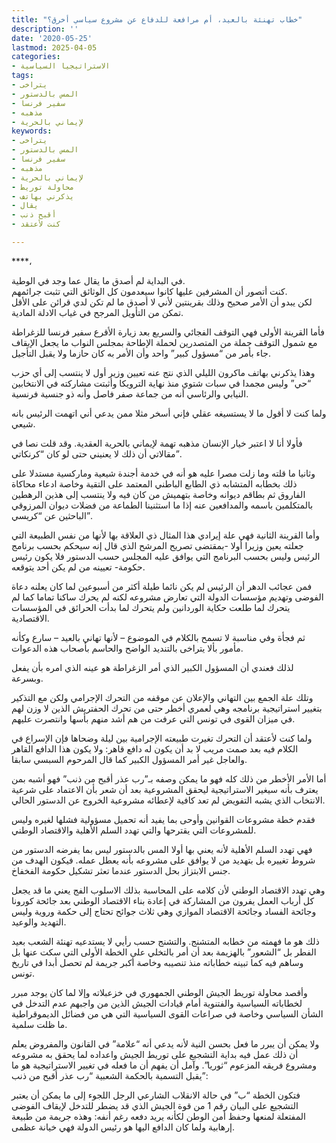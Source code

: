 ```yaml
---
title: "خطاب تهنئة بالعيد، أم مرافعة للدفاع عن مشروع سياسي أخرق؟"
description: ''
date: '2020-05-25'
lastmod: 2025-04-05
categories:
- الاستراتيجيا السياسية
tags:
- يتراخى
- المس بالدستور
- سفير فرنسا
- مذهبه
- لإيماني بالحرية
keywords:
- يتراخى
- المس بالدستور
- سفير فرنسا
- مذهبه
- لإيماني بالحرية
- محاولة توريط
- يذكرني بهاتف
- يقال
- أقبح ذنب
- كنت لأعتقد

---
```

****،

في البداية لم أصدق ما يقال عما وجد في الوطية.   
كنت أتصور أن المشرفين عليها كانوا سيعدمون كل الوثائق التي تثبت جرائمهم.   
لكن يبدو أن الأمر صحيح وذلك بقرينتين لأني لا أصدق ما لم تكن لدي قرائن على الأقل تمكن من التأويل المرجح في غياب الادلة المادية.

فأما القرينة الأولى فهي التوقف الفجائي والسريع بعد زيارة الأقرع سفير فرنسا للزغراطة مع شمول التوقف جملة من المتصدرين لحملة الإطاحة بمجلس النواب ما يجعل الإيقاف جاء بأمر من “مسؤول كبير” واحد وأن الأمر به كان حازما ولا يقبل التأجيل.

وهذا يذكرني بهاتف ماكرون الليلي الذي نتج عنه تعيين وزير أول لا ينتسب إلى أي حزب “حي” وليس مجمدا في سبات شتوي منذ نهاية الترويكا وأثبتت مشاركته في الانتخابين النيابي والرئاسي أنه من جماعة صفر فاصل وأنه ذو جنسية فرنسية.

ولما كنت لا أقول ما لا يستسيغه عقلي فإني أسخر مثلا ممن يدعي أني اتهمت الرئيس بانه شيعي.

فأولا أنا لا اعتبر خيار الإنسان مذهبه تهمة لإيماني بالحرية العقدية. وقد قلت نصا في مقالاتي أن ذلك لا يعنيني حتى لو كان “كرنكاتي”.

وثانيا ما قلته وما زلت مصرا عليه هو أنه في خدمة أجندة شيعية وماركسية مستدلا على ذلك بخطابه المتشابه ذي الطابع الباطني المعتمد على التقية وخاصة ادعاء محاكاة الفاروق ثم بطاقم ديوانه وخاصة بتهميش من كان فيه ولا ينتسب إلى هذين الرهطين بالمتكلمين باسمه والمدافعين عنه إذا ما استثنينا الطماعة من فضلات ديوان المرزوقي الباحثين عن “كريسي”.

وأما القرينة الثانية فهي علة إيرادي هذا المثال ذي العلاقة بها لأنها من نفس الطبيعة التي جعلته يعين وزيرا أولا -بمقتضى تصريح المرشح الذي قال إنه سيحكم بحسب برنامج الرئيس وليس بحسب البرنامج التي يوافق عليه المجلس حسب الدستور فلا يكون رئيس حكومة- تعيينه من لم يكن أحد يتوقعه.

فمن عجائب الدهر أن الرئيس لم يكن نائما طيلة أكثر من أسبوعين لما كان يعلنه دعاة الفوضى وتهديم مؤسسات الدولة التي تعارض مشروعه لكنه لم يحرك ساكنا تماما كما لم يتحرك لما طلعت حكاية الوردانين ولم يتحرك لما بدأت الحرائق في المؤسسات الاقتصادية.

ثم فجأة وفي مناسبة لا تسمح بالكلام في الموضوع – لأنها تهاني بالعيد – سارع وكأنه مأمور بألا يتراخى بالتنديد الواضح والحاسم بأصحاب هذه الدعوات.

لذلك فعندي أن المسؤول الكبير الذي أمر الزغراطة هو عينه الذي امره بأن يفعل وبسرعة.

وتلك علة الجمع بين التهاني والإعلان عن موقفه من التحرك الإجرامي ولكن مع التذكير بتغيير استراتيجية برنامجه وهي لعمري أخطر حتى من تحرك الحفتريش الذين لا وزن لهم في ميزان القوى في تونس التي عرفت من هم أشد منهم بأسها وانتصرت عليهم.

ولما كنت لأعتقد أن التحرك تغيرت طبيعته الإجرامية بين ليلة وضحاها فإن الإسراع في الكلام فيه بعد صمت مريب لا بد أن يكون له دافع قاهر: ولا يكون هذا الدافع القاهر والعاجل غير أمر المسؤول الكبير كما قال المرحوم السبسي سابقا.

أما الأمر الأخطر من ذلك كله فهو ما يمكن وصفه بـ”رب عذر أقبح من ذنب” فهو أشبه بمن يعترف بأنه سيغير الاستراتيجية ليحقق المشروعية بعد أن شعر بأن الاعتماد على شرعية الانتخاب الذي يشبه التفويض لم تعد كافية لإعطائه مشروعية الخروج عن الدستور الحالي.

فقدم خطة مشروعات القوانين وأوحى بما يفيد أنه تحميل مسؤولية فشلها لغيره وليس للمشروعات التي يقترحها والتي تهدد السلم الأهلية والاقتصاد الوطني.

فهي تهدد السلم الأهلية لأنه يعني بها أولا المس بالدستور ليس بما يفرضه الدستور من شروط تغييره بل بتهديد من لا يوافق على مشروعه بأنه يعطل عمله. فيكون الهدف من جنس الابتزاز بحل الدستور عندما تعثر تشكيل حكومة الفخفاخ.

وهي تهدد الاقتصاد الوطني لأن كلامه على المحاسبة بذلك الاسلوب الفج يعني ما قد يجعل كل أرباب العمل يفرون من المشاركة في إعادة بناء الاقتصاد الوطني بعد جائحة كورونا وجائحة الفساد وجائحة الاقتصاد الموازي وهي ثلاث جوائح تحتاج إلى حكمة وروية وليس التهديد والوعيد.

ذلك هو ما فهمته من خطابه المتشنج. والتشنج حسب رأيي لا يستدعيه تهنئة الشعب بعيد الفطر بل “الشعور” بالهزيمة بعد أن أمر بالتخلي على الخطة الأولى التي سكت عنها بل وساهم فيه كما تبينه خطاباته منذ تنصيبه وخاصة أكبر جريمة لم تحصل أبدا في تاريخ تونس.

وأقصد محاولة توريط الجيش الوطني الجمهوري في خزعبلاته وإلا لما كان يوجد مبرر لخطاباته السياسية والفتنوية أمام قيادات الجيش الذين من واجبهم عدم التدخل في الشأن السياسي وخاصة في صراعات القوى السياسية التي هي من فضائل الديموقراطية ما ظلت سلمية.

ولا يمكن أن يبرر ما فعل بحسن النية لأنه يدعي أنه “علامة” في القانون والمفروض يعلم أن ذلك عمل فيه بداية التشجيع على توريط الجيش واعداده لما يحقق به مشروعه ومشروع فريقه المزعوم “ثوريا”. وآمل أن يفهم أن ما فعله في تغيير الاستراتيجية هو ما يقبل التسمية بالحكمة الشعبية “رب عذر أقبح من ذنب”:

فتكون الخطة “ب” في حالة الانقلاب الشارعي الرجل اللجوء إلى ما يمكن أن يعتبر التشجيع على البيان رقم 1 من قوة الجيش الذي قد يضطر للتدخل لإيقاف الفوضى المفتعلة لمنعها وحفظ أمن الوطن لكأنه يريد دفعه رغم أنفه: وهذه جريمة من طبيعة إرهابية ولما كان الدافع اليها هو رئيس الدولة فهي خيانة عظمى.

###
